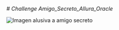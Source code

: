 <em># Challenge Amigo_Secreto_Allura_Oracle </em>

![Imagen alusiva a amigo secreto](https://pasteboard.co/ZuBsfGIIY5Fd.jpg)

